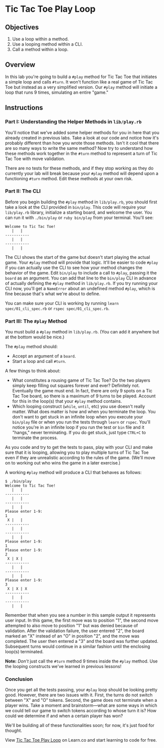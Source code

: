 # Tic Tac Toe Play Loop

## Objectives

1. Use a loop within a method.
2. Use a looping method within a CLI.
3. Call a method within a loop.

## Overview

In this lab you're going to build a `#play` method for Tic Tac Toe that initiates a simple loop and calls `#turn`. It won't function like a real game of Tic Tac Toe but instead as a very simplified version. Our `#play` method will initiate a loop that runs 9 times, simulating an entire "game."

## Instructions

### Part I: Understanding the Helper Methods in `lib/play.rb`

You'll notice that we've added some helper methods for you in here that you already created in previous labs. Take a look at our code and notice how it's probably different than how you wrote those methods. Isn't it cool that there are so many ways to write the same method? Now try to understand how these methods work together in the `#turn` method to represent a turn of Tic Tac Toe with move validation.

There are no tests for these methods, and if they stop working as they do currently your lab will break because your `#play` method will depend upon a functioning `#turn` method. Edit these methods at your own risk.

### Part II: The CLI

Before you begin building the `#play` method in `lib/play.rb`, you should first take a look at the CLI provided in `bin/play`. This code will require your `lib/play.rb` library, initialize a starting board, and welcome the user. You can run it with `./bin/play` or `ruby bin/play` from your terminal. You'll see:

```
Welcome to Tic Tac Toe!
   |   |
-----------
   |   |   
-----------
   |   |   
```

The CLI shows the start of the game but doesn't start playing the actual game. Your `#play` method will provide that logic. It'll be easier to code `#play` if you can actually use the CLI to see how your method changes the behavior of the game. Edit `bin/play` to include a call to `#play`, passing it the `board` as an argument. You can add that line to the `bin/play` CLI in advance of actually defining the `#play` method in `lib/play.rb`. If you try running your CLI now, you'll get a `NameError` about an undefined method `#play`, which is fine because that's what we're about to define.

You can make sure your CLI is working by running `learn spec/01_cli_spec.rb` or `rspec spec/01_cli_spec.rb`.

### Part III: The `#play` Method

You must build a `#play` method in `lib/play.rb`. (You can add it anywhere but at the bottom would be nice.)

The `#play` method should:

* Accept an argument of a `board`.
* Start a loop and call `#turn`.

A few things to think about:

* What constitutes a rousing game of Tic Tac Toe? Do the two players simply keep filling out squares forever and ever? Definitely not. Eventually the game must end. In fact, there are only 9 spots on a Tic Tac Toe board, so there is a maximum of 9 turns to be played. Account for this in the loop(s) that your `#play` method contains.
* Which looping construct (`while`, `until`, etc) you use doesn't really matter. What does matter is how and when you terminate the loop. You don't want to get stuck in an infinite loop when you execute your `bin/play` file or when you run the tests through `learn` or `rspec`. You'll notice you're in an infinite loop if you run the test or `bin` file and it "hangs," never terminating. If you do get stuck, just type `CTRL+C` to terminate the process.

As you code and try to get the tests to pass, play with your CLI and make sure that it is looping, allowing you to play multiple turns of Tic Tac Toe even if they are unrealistic according to the rules of the game. (We'll move on to working out who wins the game in a later exercise.)

A working `#play` method will produce a CLI that behaves as follows:

```
$ ./bin/play
Welcome to Tic Tac Toe!
   |   |   
-----------
   |   |   
-----------
   |   |   
Please enter 1-9:
1
 X |   |   
-----------
   |   |   
-----------
   |   |   
Please enter 1-9:
1
Please enter 1-9:
2
 X | X |   
-----------
   |   |   
-----------
   |   |    
Please enter 1-9:
3
 X | X | X
-----------
   |   |   
-----------
   |   |   
```

Remember that when you see a number in this sample output it represents user input. In this game, the first move was to position "1", the second move attempted to also move to position "1" but was denied because of validation. After the validation failure, the user entered "2", the board marked an "X" instead of an "O" in position "2", and the move was completed. The user then entered a "3" and the board was further updated. Subsequent turns would continue in a similar fashion until the enclosing loop(s) terminated.

**Note:** *Don't* just call the `#turn` method 9 times inside the `#play` method. Use the looping constructs we've learned in previous lessons!

### Conclusion

Once you get all the tests passing, your `#play` loop should be looking pretty good. However, there are two issues with it. First, the turns do not switch between "X" and "O" tokens. Second, the game does not terminate when a player wins. Take a moment and brainstorm––what are some ways in which we could tell our game to switch tokens according to whose turn it is? How could we determine if and when a certain player has won?

We'll be building all of these functionalities soon; for now, it's just food for thought.

<p data-visibility='hidden'>View <a href='https://learn.co/lessons/ttt-9-play-loop' title='Tic Tac Toe Play Loop'>Tic Tac Toe Play Loop</a> on Learn.co and start learning to code for free.</p>
